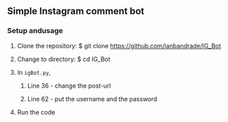 ## Simple Instagram comment bot

### Setup andusage

1. Clone the repository: \$ git clone https://github.com/ianbandrade/IG_Bot

2. Change to directory: \$ cd IG_Bot

3. In `igBot.py`,

   1. Line 36 - change the post-url

   2. Line 62 - put the username and the password

4. Run the code
